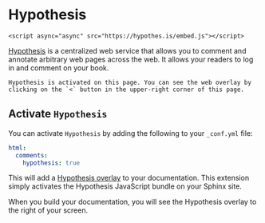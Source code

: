 # Hypothesis

```{raw} html
<script async="async" src="https://hypothes.is/embed.js"></script>
```

[Hypothesis](https://hypothes.is/) is a centralized web service that allows you to comment and annotate arbitrary web pages across the web. It allows your readers to log in and comment on your book.

```{note}
Hypothesis is activated on this page. You can see the web overlay by clicking on the `<` button in the upper-right corner of this page.
```

## Activate `Hypothesis`

You can activate `Hypothesis` by adding the following to your `_conf.yml` file:

```yaml
html:
  comments:
    hypothesis: true
```

This will add a [Hypothesis overlay](https://web.hypothes.is/) to your documentation. This extension simply activates the Hypothesis JavaScript bundle on your Sphinx site.

When you build your documentation, you will see the Hypothesis overlay to the right of your screen.
